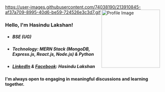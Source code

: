 https://user-images.githubusercontent.com/74038190/213910845-af37a709-8995-40d6-be59-724526e3c3d7.gif
<img align="right" width="190" src="https://user-images.githubusercontent.com/74038190/216656993-2f7ade25-348a-4925-95a8-fba437ed9bcd.gif" alt="Profile Image" />


### Hello, I'm Hasindu Lakshan!
- ##### BSE (UG)
- ##### Technology: MERN Stack (MongoDB, Express.js, React.js, Node.js) & Python
- ##### [**LinkedIn**](https://www.linkedin.com/in/hasindulakshan/) & [**Facebook**](https://www.facebook.com/hasindu.lakshan.1272): Hasindu Lakshan

#### I'm always open to engaging in meaningful discussions and learning together.
